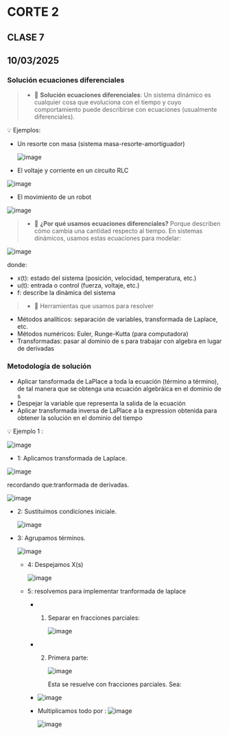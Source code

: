 # CORTE 2 
## CLASE 7
## 10/03/2025
### **Solución ecuaciones diferenciales**

>* 🔑 **Solución ecuaciones diferenciales**:
Un sistema dinámico es cualquier cosa que evoluciona con el tiempo y cuyo comportamiento puede describirse con ecuaciones (usualmente diferenciales).

💡 Ejemplos:
* Un resorte con masa (sistema masa-resorte-amortiguador)

  ![image](https://github.com/user-attachments/assets/4c5b5ece-787e-4149-ba5f-9912b63fdff2)

* El voltaje y corriente en un circuito RLC

![image](https://github.com/user-attachments/assets/4e0c3a40-15e3-449c-9a3b-dff242a68ef4)

* El movimiento de un robot

![image](https://github.com/user-attachments/assets/80ad7ec3-9b67-4f98-aefa-a0940f7c1f55)

>* 🧠 **¿Por qué usamos ecuaciones diferenciales?**
 Porque describen cómo cambia una cantidad respecto al tiempo. En sistemas dinámicos, usamos estas ecuaciones para modelar:

![image](https://github.com/user-attachments/assets/53bb8dca-1345-44e5-9372-9ae948ab1b68)

donde:
* x(t): estado del sistema (posición, velocidad, temperatura, etc.)
* u(t): entrada o control (fuerza, voltaje, etc.)
* f: describe la dinámica del sistema

>*  🧰 Herramientas que usamos para resolver
* Métodos analíticos: separación de variables, transformada de Laplace, etc.
* Métodos numéricos: Euler, Runge-Kutta (para computadora)
* Transformadas: pasar al dominio de s para trabajar con algebra en lugar de derivadas

### **Metodología de solución**
* Aplicar tansformada de LaPlace a toda la ecuación (término a término), de tal manera que se obtenga una ecuación algebráica en el dominio de s
* Despejar la variable que representa la salida de la ecuación
* Aplicar transformada inversa de LaPlace a la expression obtenida para obtener la solución en el dominio del tiempo

💡 Ejemplo 1 : 

![image](https://github.com/user-attachments/assets/f9b3d49a-becb-4020-9970-ea2cc47e6cd9)

* 1: Aplicamos transformada de Laplace.

![image](https://github.com/user-attachments/assets/7c63f985-39d7-4161-be82-e1a7716631dc)

recordando que:tranformada de derivadas.

![image](https://github.com/user-attachments/assets/45c88648-be7e-4135-a9ec-b80ed4b313a0)

* 2: Sustituimos condiciones iniciale.

  ![image](https://github.com/user-attachments/assets/608f93fe-c749-469c-83eb-06c296c6db51)


* 3: Agrupamos términos.

  ![image](https://github.com/user-attachments/assets/2c9de97a-72f9-43c1-970d-a8311f04171b)

  * 4: Despejamos X(s)

    ![image](https://github.com/user-attachments/assets/ecc3730f-d8ee-4c30-b6f3-e29974490eb0)

  * 5: resolvemos para implementar tranformada de laplace
    * 1. Separar en fracciones parciales:

         ![image](https://github.com/user-attachments/assets/58879c6c-2614-4bdf-a3c4-3f9d6960cc0e)

    * 2. Primera parte:

         ![image](https://github.com/user-attachments/assets/0b723156-2ba5-4149-99c6-70e35f858624)

         Esta se resuelve con fracciones parciales. Sea:
    
    * ![image](https://github.com/user-attachments/assets/ca3fb782-2590-4a53-8fd2-9f755e2a5129)
   
    * Multiplicamos todo por :  ![image](https://github.com/user-attachments/assets/bbf775cb-6382-4e7b-bbfe-72535d7efc23)
   
      ![image](https://github.com/user-attachments/assets/49c9e6a9-b612-4a9d-ae29-0b4f0bd445fb)

   
   
    




  






